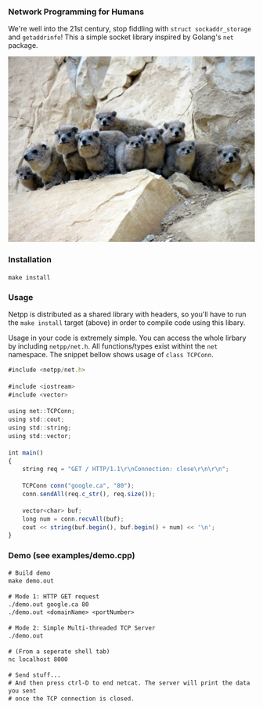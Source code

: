### Network Programming for Humans
We're well into the 21st century, stop fiddling with `struct sockaddr_storage`
and `getaddrinfo`! This a simple socket library inspired by Golang's `net`
package.

![Alt text](img/furries.jpg?raw=true "Lol")

### Installation
```make install```

### Usage
Netpp is distributed as a shared library with headers, so you'll have to run
the ```make install``` target (above) in order to compile code using this
libary.

Usage in your code is extremely simple. You can access the whole lirbary by
including ```netpp/net.h```. All functions/types exist withint the ```net```
namespace. The snippet bellow shows usage of ```class TCPConn```.

```js
#include <netpp/net.h>

#include <iostream>
#include <vector>

using net::TCPConn;
using std::cout;
using std::string;
using std::vector;

int main()
{
	string req = "GET / HTTP/1.1\r\nConnection: close\r\n\r\n";

	TCPConn conn("google.ca", "80");
	conn.sendAll(req.c_str(), req.size());

	vector<char> buf;
	long num = conn.recvAll(buf);
	cout << string(buf.begin(), buf.begin() + num) << '\n';
}
```

### Demo (see examples/demo.cpp)
```
# Build demo
make demo.out

# Mode 1: HTTP GET request
./demo.out google.ca 80
./demo.out <domainName> <portNumber>

# Mode 2: Simple Multi-threaded TCP Server
./demo.out

# (From a seperate shell tab)
nc localhost 8000

# Send stuff...
# And then press ctrl-D to end netcat. The server will print the data you sent
# once the TCP connection is closed.
```
